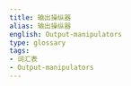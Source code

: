 ```yaml
---
title: 输出操纵器
alias: 输出操纵器
english: Output-manipulators
type: glossary
tags:
- 词汇表
- Output-manipulators
---
```


